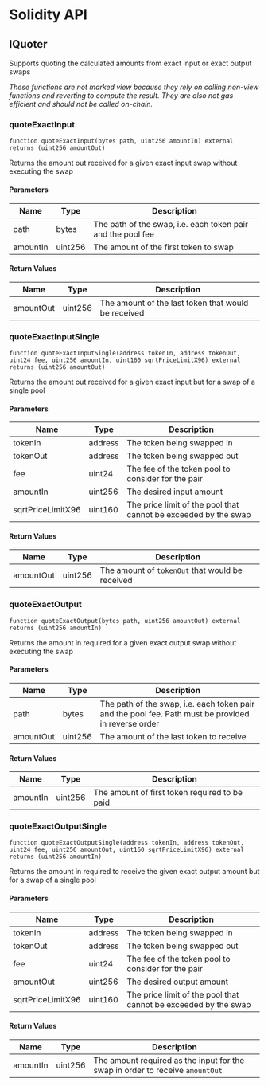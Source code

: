# Solidity API

## IQuoter

Supports quoting the calculated amounts from exact input or exact output swaps

_These functions are not marked view because they rely on calling non-view functions and reverting
to compute the result. They are also not gas efficient and should not be called on-chain._

### quoteExactInput

```solidity
function quoteExactInput(bytes path, uint256 amountIn) external returns (uint256 amountOut)
```

Returns the amount out received for a given exact input swap without executing the swap

#### Parameters

| Name | Type | Description |
| ---- | ---- | ----------- |
| path | bytes | The path of the swap, i.e. each token pair and the pool fee |
| amountIn | uint256 | The amount of the first token to swap |

#### Return Values

| Name | Type | Description |
| ---- | ---- | ----------- |
| amountOut | uint256 | The amount of the last token that would be received |

### quoteExactInputSingle

```solidity
function quoteExactInputSingle(address tokenIn, address tokenOut, uint24 fee, uint256 amountIn, uint160 sqrtPriceLimitX96) external returns (uint256 amountOut)
```

Returns the amount out received for a given exact input but for a swap of a single pool

#### Parameters

| Name | Type | Description |
| ---- | ---- | ----------- |
| tokenIn | address | The token being swapped in |
| tokenOut | address | The token being swapped out |
| fee | uint24 | The fee of the token pool to consider for the pair |
| amountIn | uint256 | The desired input amount |
| sqrtPriceLimitX96 | uint160 | The price limit of the pool that cannot be exceeded by the swap |

#### Return Values

| Name | Type | Description |
| ---- | ---- | ----------- |
| amountOut | uint256 | The amount of `tokenOut` that would be received |

### quoteExactOutput

```solidity
function quoteExactOutput(bytes path, uint256 amountOut) external returns (uint256 amountIn)
```

Returns the amount in required for a given exact output swap without executing the swap

#### Parameters

| Name | Type | Description |
| ---- | ---- | ----------- |
| path | bytes | The path of the swap, i.e. each token pair and the pool fee. Path must be provided in reverse order |
| amountOut | uint256 | The amount of the last token to receive |

#### Return Values

| Name | Type | Description |
| ---- | ---- | ----------- |
| amountIn | uint256 | The amount of first token required to be paid |

### quoteExactOutputSingle

```solidity
function quoteExactOutputSingle(address tokenIn, address tokenOut, uint24 fee, uint256 amountOut, uint160 sqrtPriceLimitX96) external returns (uint256 amountIn)
```

Returns the amount in required to receive the given exact output amount but for a swap of a single pool

#### Parameters

| Name | Type | Description |
| ---- | ---- | ----------- |
| tokenIn | address | The token being swapped in |
| tokenOut | address | The token being swapped out |
| fee | uint24 | The fee of the token pool to consider for the pair |
| amountOut | uint256 | The desired output amount |
| sqrtPriceLimitX96 | uint160 | The price limit of the pool that cannot be exceeded by the swap |

#### Return Values

| Name | Type | Description |
| ---- | ---- | ----------- |
| amountIn | uint256 | The amount required as the input for the swap in order to receive `amountOut` |

